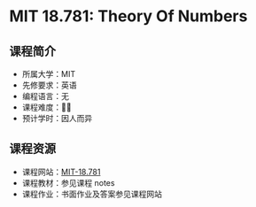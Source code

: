 # MIT 18.781: Theory Of Numbers

## 课程简介

- 所属大学：MIT
- 先修要求：英语
- 编程语言：无
- 课程难度：🌟🌟
- 预计学时：因人而异

## 课程资源

- 课程网站：[MIT-18.781](https://ocw.mit.edu/courses/18-781-theory-of-numbers-spring-2012/)
- 课程教材：参见课程 notes
- 课程作业：书面作业及答案参见课程网站